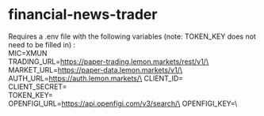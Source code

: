 # financial-news-trader

Requires a .env file with the following variables (note: TOKEN_KEY does not need to be filled in) :\
MIC=XMUN\
TRADING_URL=https://paper-trading.lemon.markets/rest/v1/\
MARKET_URL=https://paper-data.lemon.markets/v1/\
AUTH_URL=https://auth.lemon.markets/\
CLIENT_ID=\
CLIENT_SECRET=\
TOKEN_KEY=\
OPENFIGI_URL=https://api.openfigi.com/v3/search/\
OPENFIGI_KEY=\
